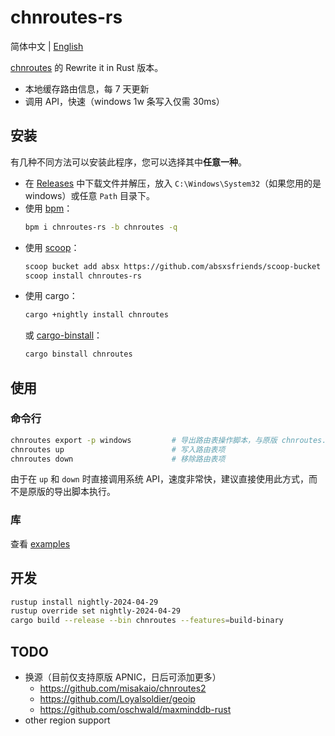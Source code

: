# chnroutes-rs

简体中文 | [English](./README_en.md)

[chnroutes](https://github.com/fivesheep/chnroutes) 的 Rewrite it in Rust 版本。

- 本地缓存路由信息，每 7 天更新
- 调用 API，快速（windows 1w 条写入仅需 30ms）

## 安装

有几种不同方法可以安装此程序，您可以选择其中**任意一种**。

- 在 [Releases](https://github.com/lxl66566/chnroutes-rs/releases) 中下载文件并解压，放入 `C:\Windows\System32`（如果您用的是 windows）或任意 `Path` 目录下。
- 使用 [bpm](https://github.com/lxl66566/bpm)：
  ```sh
  bpm i chnroutes-rs -b chnroutes -q
  ```
- 使用 [scoop](https://scoop.sh/)：
  ```sh
  scoop bucket add absx https://github.com/absxsfriends/scoop-bucket
  scoop install chnroutes-rs
  ```
- 使用 cargo：
  ```sh
  cargo +nightly install chnroutes
  ```
  或 [cargo-binstall](https://github.com/cargo-bins/cargo-binstall)：
  ```sh
  cargo binstall chnroutes
  ```

## 使用

### 命令行

```sh
chnroutes export -p windows         # 导出路由表操作脚本，与原版 chnroutes.py 功能几乎一致（不推荐使用）
chnroutes up                        # 写入路由表项
chnroutes down                      # 移除路由表项
```

由于在 `up` 和 `down` 时直接调用系统 API，速度非常快，建议直接使用此方式，而不是原版的导出脚本执行。

### 库

查看 [examples](./examples)

## 开发

```sh
rustup install nightly-2024-04-29
rustup override set nightly-2024-04-29
cargo build --release --bin chnroutes --features=build-binary
```

## TODO

- 换源（目前仅支持原版 APNIC，日后可添加更多）
  - https://github.com/misakaio/chnroutes2
  - https://github.com/Loyalsoldier/geoip
  - https://github.com/oschwald/maxminddb-rust
- other region support
